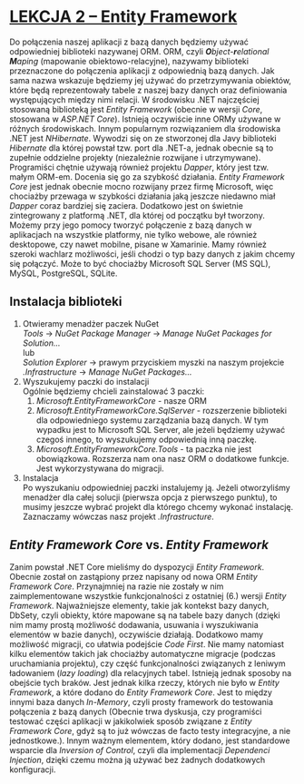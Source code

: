 # [LEKCJA 2 – Entity Framework](https://kurs.szkoladotneta.pl/zostan-programista-asp-net/tydzien-7-bazy-danych/lekcja-2-entity-framework/)
Do połączenia naszej aplikacji z bazą danych będziemy używać odpowiedniej biblioteki nazywanej ORM. ORM, czyli _**O**bject-**r**elational **M**aping_ (mapowanie obiektowo-relacyjne), nazywamy biblioteki przeznaczone do połączenia aplikacji z odpowiednią bazą danych. Jak sama nazwa wskazuje będziemy jej używać do przetrzymywania obiektów, które będą reprezentowały tabele z naszej bazy danych oraz definiowania występujących między nimi relacji. W środowisku .NET najczęściej stosowaną biblioteką jest _Entity Framework_ (obecnie w wersji _Core_, stosowana w _ASP.NET Core_). Istnieją oczywiście inne ORMy używane w różnych środowiskach. Innym popularnym rozwiązaniem dla środowiska .NET jest _NHibernate_. Wywodzi się on ze stworzonej dla Javy biblioteki _Hibernate_ dla której powstał tzw. port dla .NET-a, jednak obecnie są to zupełnie oddzielne projekty (niezależnie rozwijane i utrzymywane). Programiści chętnie używają również projektu _Dapper_, który jest tzw. małym ORM-em. Docenia się go za szybkość działania. _Entity Framework Core_ jest jednak obecnie mocno rozwijany przez firmę Microsoft, więc chociażby przewaga w szybkości działania jaką jeszcze niedawno miał _Dapper_ coraz bardziej się zaciera. Dodatkowo jest on świetnie zintegrowany z platformą .NET, dla której od początku był tworzony. Możemy przy jego pomocy tworzyć połączenie z bazą danych w aplikacjach na wszystkie platformy, nie tylko webowe, ale również desktopowe, czy nawet mobilne, pisane w Xamarinie. Mamy również szeroki wachlarz możliwości, jeśli chodzi o typ bazy danych z jakim chcemy się połączyć. Może to być chociażby Microsoft SQL Server (MS SQL), MySQL, PostgreSQL, SQLite.
## Instalacja biblioteki
1. Otwieramy menadżer paczek NuGet<br />
_Tools_ -> _NuGet Package Manager_ -> _Manage NuGet Packages for Solution..._<br />
lub<br />
_Solution Explorer_ -> prawym przyciskiem myszki na naszym projekcie _.Infrastructure_ -> _Manage NuGet Packages..._
2. Wyszukujemy paczki do instalacji<br />
Ogólnie będziemy chcieli zainstalować 3 paczki:
    1. _Microsoft.EntityFrameworkCore_ - nasze ORM
    2. _Microsoft.EntityFrameworkCore.SqlServer_ - rozszerzenie biblioteki dla odpowiedniego systemu zarządzania bazą danych. W tym wypadku jest to Microsoft SQL Server, ale jeżeli będziemy używać czegoś innego, to wyszukujemy odpowiednią inną paczkę.
    3. _Microsoft.EntityFrameworkCore.Tools_ - ta paczka nie jest obowiązkowa. Rozszerza nam ona nasz ORM o dodatkowe funkcje. Jest wykorzystywana do migracji.
3. Instalacja<br />
Po wyszukaniu odpowiedniej paczki instalujemy ją. Jeżeli otworzyliśmy menadżer dla całej solucji (pierwsza opcja z pierwszego punktu), to musimy jeszcze wybrać projekt dla którego chcemy wykonać instalację. Zaznaczamy wówczas nasz projekt _.Infrastructure_.

## _Entity Framework Core_ vs. _Entity Framework_
Zanim powstał .NET Core mieliśmy do dyspozycji _Entity Framework_. Obecnie został on zastąpiony przez napisany od nowa ORM _Entity Framework Core_. Przynajmniej na razie nie zostały w nim zaimplementowane wszystkie funkcjonalności z ostatniej (6.) wersji _Entity Framework_. Najważniejsze elementy, takie jak kontekst bazy danych, DbSety, czyli obiekty, które mapowane są na tabele bazy danych (dzięki nim mamy prostą możliwość dodawania, usuwania i wyszukiwania elementów w bazie danych), oczywiście działają. Dodatkowo mamy możliwość migracji, co ułatwia podejście _Code First_. Nie mamy natomiast kilku elementów takich jak chociażby automatyczne migracje (podczas uruchamiania projektu), czy część funkcjonalności związanych z leniwym ładowaniem (_lazy loading_) dla relacyjnych tabel. Istnieją jednak sposoby na obejście tych braków. Jest jednak kilka rzeczy, których nie było w _Entity Framework_, a które dodano do _Entity Framework Core_. Jest to między innymi baza danych _In-Memory_, czyli prosty framework do testowania połączenia z bazą danych (Obecnie trwa dyskusja, czy programiści testować części aplikacji w jakikolwiek sposób związane z _Entity Framework Core_, gdyż są to już wówczas de facto testy integracyjne, a nie jednostkowe.). Innym ważnym elementem, który dodano, jest standardowe wsparcie dla _Inversion of Control_, czyli dla implementacji _Dependenci Injection_, dzięki czemu można ją używać bez żadnych dodatkowych konfiguracji.